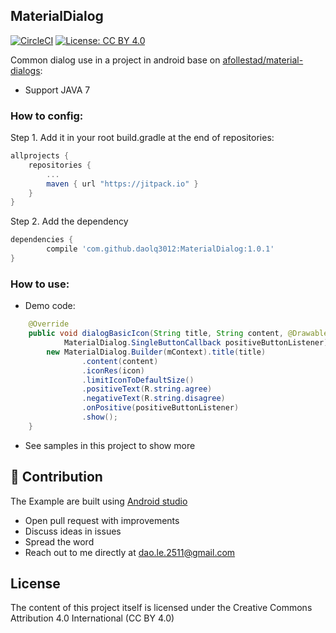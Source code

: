 ## MaterialDialog
[![CircleCI](https://circleci.com/gh/daolq3012/MaterialDialog.svg?style=shield)](https://circleci.com/gh/daolq3012/MaterialDialog)
[![License: CC BY 4.0](https://img.shields.io/badge/License-CC%20BY%204.0-lightgrey.svg)](https://creativecommons.org/licenses/by/4.0/)

Common dialog use in a project in android base on [afollestad/material-dialogs](https://github.com/afollestad/material-dialogs):
 - Support JAVA 7

### How to config:

Step 1. Add it in your root build.gradle at the end of repositories:

```gradle
allprojects {
	repositories {
		...
		maven { url "https://jitpack.io" }
	}
}
```

Step 2. Add the dependency
```gradle
dependencies {
	    compile 'com.github.daolq3012:MaterialDialog:1.0.1'
}
```

### How to use:
- Demo code:
```java
    @Override
    public void dialogBasicIcon(String title, String content, @DrawableRes int icon,
            MaterialDialog.SingleButtonCallback positiveButtonListener) {
        new MaterialDialog.Builder(mContext).title(title)
                .content(content)
                .iconRes(icon)
                .limitIconToDefaultSize()
                .positiveText(R.string.agree)
                .negativeText(R.string.disagree)
                .onPositive(positiveButtonListener)
                .show();
    }
```
- See samples in this project to show more

## 👬 Contribution

The Example are built using [Android studio](https://developer.android.com/studio/index.html)

- Open pull request with improvements
- Discuss ideas in issues
- Spread the word
- Reach out to me directly at dao.le.2511@gmail.com

## License

The content of this project itself is licensed under the Creative Commons Attribution 4.0 International (CC BY 4.0)
